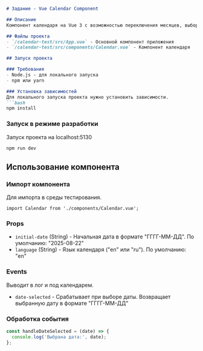 

```markdown
# Задание - Vue Calendar Component

## Описание
Компонент календаря на Vue 3 с возможностью переключения месяцев, выбора даты и смены языка. - Тестовое задание

## Файлы проекта
- `/calendar-test/src/App.vue` - Основной компонент приложения
- `/calendar-test/src/components/Calendar.vue` - Компонент календаря

## Запуск проекта

### Требования
- Node.js - для локального запуска
- npm или yarn

### Установка зависимостей
Для локального запуска проекта нужно установить зависимости.
```bash
npm install
```

### Запуск в режиме разработки
Запуск проекта на localhost:5130
```bash
npm run dev
```

## Использование компонента

### Импорт компонента
Для импорта в среды тестирования.
```vue
import Calendar from './components/Calendar.vue';
```

### Props
- `initial-date` (String) - Начальная дата в формате "ГГГГ-ММ-ДД". По умолчанию: "2025-08-22"
- `language` (String) - Язык календаря ("en" или "ru"). По умолчанию: "en"

### Events
Выводит в лог и под календарем.
- `date-selected` - Срабатывает при выборе даты. Возвращает выбранную дату в формате "ГГГГ-ММ-ДД"

### Обработка события
```javascript
const handleDateSelected = (date) => {
  console.log('Выбрана дата:', date);
};
```